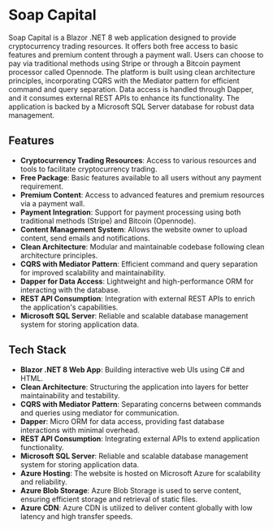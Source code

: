 # Soap Capital

Soap Capital is a Blazor .NET 8 web application designed to provide cryptocurrency trading resources. It offers both free access to basic features and premium content through a payment wall. Users can choose to pay via traditional methods using Stripe or through a Bitcoin payment processor called Opennode. The platform is built using clean architecture principles, incorporating CQRS with the Mediator pattern for efficient command and query separation. Data access is handled through Dapper, and it consumes external REST APIs to enhance its functionality. The application is backed by a Microsoft SQL Server database for robust data management.

## Features

- **Cryptocurrency Trading Resources**: Access to various resources and tools to facilitate cryptocurrency trading.
- **Free Package**: Basic features available to all users without any payment requirement.
- **Premium Content**: Access to advanced features and premium resources via a payment wall.
- **Payment Integration**: Support for payment processing using both traditional methods (Stripe) and Bitcoin (Opennode).
- **Content Management System**: Allows the website owner to upload content, send emails and notifications.
- **Clean Architecture**: Modular and maintainable codebase following clean architecture principles.
- **CQRS with Mediator Pattern**: Efficient command and query separation for improved scalability and maintainability.
- **Dapper for Data Access**: Lightweight and high-performance ORM for interacting with the database.
- **REST API Consumption**: Integration with external REST APIs to enrich the application's capabilities.
- **Microsoft SQL Server**: Reliable and scalable database management system for storing application data.

## Tech Stack

- **Blazor .NET 8 Web App**: Building interactive web UIs using C# and HTML.
- **Clean Architecture**: Structuring the application into layers for better maintainability and testability.
- **CQRS with Mediator Pattern**: Separating concerns between commands and queries using mediator for communication.
- **Dapper**: Micro ORM for data access, providing fast database interactions with minimal overhead.
- **REST API Consumption**: Integrating external APIs to extend application functionality.
- **Microsoft SQL Server**: Reliable and scalable database management system for storing application data.
- **Azure Hosting**: The website is hosted on Microsoft Azure for scalability and reliability.
- **Azure Blob Storage**: Azure Blob Storage is used to serve content, ensuring efficient storage and retrieval of static files.
- **Azure CDN**: Azure CDN is utilized to deliver content globally with low latency and high transfer speeds.
